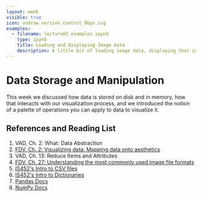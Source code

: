 ```yaml
---
layout: week
visible: true
icon: undraw_version_control_9bpv.svg
examples: 
  - filename: lecture03_examples.ipynb
    type: ipynb
    title: Loading and Displaying Image Data
    description: A little bit of loading image data, displaying that image data, and using matplotlib
---
```


# Data Storage and Manipulation

This week we discussed how data is stored on disk and in memory, how that
interacts with our visualization process, and we introduced the notion of a
palette of operations you can apply to data to visualize it.

## References and Reading List

 1. VAD, Ch. 2: What: Data Abstraction 
 2. [FDV, Ch. 2: Visualizing data: Mapping data onto aesthetics](https://serialmentor.com/dataviz/aesthetic-mapping.html)
 3. VAD, Ch. 13: Reduce Items and Attributes 
 4. [FDV, Ch. 27: Understanding the most commonly used image file formats](https://serialmentor.com/dataviz/image-file-formats.html)
 5. [IS452's Intro to CSV files](https://github.com/jnaiman/IS-452AO-Fall2019/blob/master/Lectures/Week-10-JSONandCSV.ipynb)
 6. [IS452's Intro to Dictionaries](https://github.com/jnaiman/IS-452AO-Fall2019/blob/master/Lectures/Week-09-Dictionaries.ipynb)
 7. [Pandas Docs](https://pandas.pydata.org/pandas-docs/stable/)
 8. [NumPy Docs](https://docs.scipy.org/doc/numpy/reference/)
